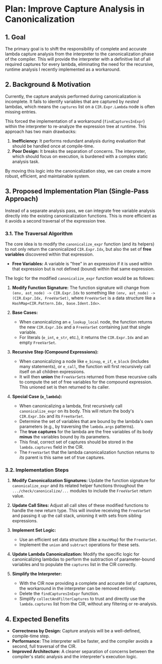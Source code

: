 # Plan: Improve Capture Analysis in Canonicalization

## 1. Goal

The primary goal is to shift the responsibility of complete and accurate lambda capture analysis from the interpreter to the canonicalization phase of the compiler. This will provide the interpreter with a definitive list of all required captures for every lambda, eliminating the need for the recursive, runtime analysis I recently implemented as a workaround.

## 2. Background & Motivation

Currently, the capture analysis performed during canonicalization is incomplete. It fails to identify variables that are captured by *nested* lambdas, which means the `captures` list on a `CIR.Expr.Lambda` node is often missing entries.

This forced the implementation of a workaround (`findCapturesInExpr`) within the interpreter to re-analyze the expression tree at runtime. This approach has two main drawbacks:

1.  **Inefficiency:** It performs redundant analysis during evaluation that should be handled once at compile-time.
2.  **Poor Design:** It breaks the separation of concerns. The interpreter, which should focus on execution, is burdened with a complex static analysis task.

By moving this logic into the canonicalization step, we can create a more robust, efficient, and maintainable system.

## 3. Proposed Implementation Plan (Single-Pass Approach)

Instead of a separate analysis pass, we can integrate free variable analysis directly into the existing canonicalization functions. This is more efficient as it avoids a second traversal of the expression tree.

### 3.1. The Traversal Algorithm

The core idea is to modify the `canonicalize_expr` function (and its helpers) to not only return the canonicalized `CIR.Expr.Idx`, but also the set of **free variables** discovered within that expression.

-   **Free Variables:** A variable is "free" in an expression if it is used within that expression but is not defined (bound) within that same expression.

The logic for the modified `canonicalize_expr` function would be as follows:

1.  **Modify Function Signature:** The function signature will change from `(env, ast_node) -> CIR.Expr.Idx` to something like `(env, ast_node) -> (CIR.Expr.Idx, FreeVarSet)`, where `FreeVarSet` is a data structure like a `HashMap<CIR.Pattern.Idx, base.Ident.Idx>`.

2.  **Base Cases:**
    *   When canonicalizing an `e_lookup_local` node, the function returns the new `CIR.Expr.Idx` and a `FreeVarSet` containing just that single variable.
    *   For literals (`e_int`, `e_str`, etc.), it returns the `CIR.Expr.Idx` and an empty `FreeVarSet`.

3.  **Recursive Step (Compound Expressions):**
    *   When canonicalizing a node like `e_binop`, `e_if`, `e_block` (includes many statements), or `e_call`, the function will first recursively call itself on all children expressions.
    *   It will then **union** the `FreeVarSet`s returned from these recursive calls to compute the set of free variables for the compound expression. This unioned set is then returned to its caller.

4.  **Special Case (`e_lambda`):**
    *   When canonicalizing a lambda, first recursively call `canonicalize_expr` on its body. This will return the body's `CIR.Expr.Idx` and its `FreeVarSet`.
    *   Determine the set of variables that are bound by the lambda's own parameters (e.g., by traversing the `lambda.args` patterns).
    *   The **true captures** for the lambda are the free variables of its body **minus** the variables bound by its parameters.
    *   This final, correct set of captures should be stored in the `lambda.captures` field in the CIR.
    *   The `FreeVarSet` that the lambda canonicalization function returns to *its* parent is this same set of true captures.

### 3.2. Implementation Steps

1.  **Modify Canonicalization Signatures:** Update the function signature for `canonicalize_expr` and its related helper functions throughout the `.../check/canonicalize/...` modules to include the `FreeVarSet` return value.

2.  **Update Call Sites:** Adjust all call sites of these modified functions to handle the new return type. This will involve receiving the `FreeVarSet` and passing it up the call stack, unioning it with sets from sibling expressions.

3.  **Implement Set Logic:**
    *   Use an efficient set data structure (like a `HashMap`) for the `FreeVarSet`.
    *   Implement the `union` and `subtract` operations for these sets.

4.  **Update Lambda Canonicalization:** Modify the specific logic for canonicalizing lambdas to perform the subtraction of parameter-bound variables and to populate the `captures` list in the CIR correctly.

5.  **Simplify the Interpreter:**
    *   With the CIR now providing a complete and accurate list of captures, the workaround in the interpreter can be removed entirely.
    *   Delete the `findCapturesInExpr` function.
    *   Simplify `collectAndFilterCaptures` to trust and directly use the `lambda.captures` list from the CIR, without any filtering or re-analysis.

## 4. Expected Benefits

-   **Correctness by Design:** Capture analysis will be a well-defined, compile-time step.
-   **Performance:** The interpreter will be faster, and the compiler avoids a second, full traversal of the CIR.
-   **Improved Architecture:** A cleaner separation of concerns between the compiler's static analysis and the interpreter's execution logic.
